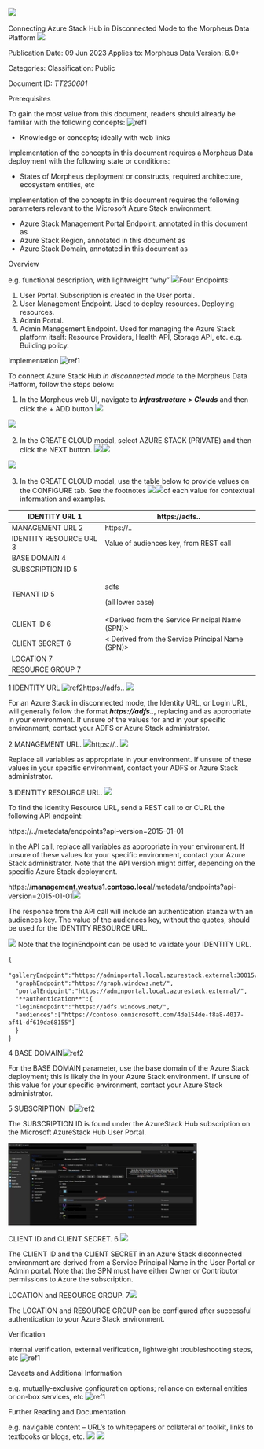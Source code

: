 ![](files/Aspose.Words.3a23d1de-3194-4a4a-941d-ea5324283dee.001.png)

Connecting Azure Stack Hub in Disconnected Mode to the Morpheus Data Platform ![](files/Aspose.Words.3a23d1de-3194-4a4a-941d-ea5324283dee.002.png)

Publication Date: 09 Jun 2023 Applies to: Morpheus Data Version: 6.0+

Categories: *<Tags to aid in search>*  Classification: Public 

Document ID: *TT230601*

Prerequisites 

To gain the most value from this document, readers should already be familiar with the following concepts: ![ref1]

- Knowledge or concepts; ideally with web links  

Implementation of the concepts in this document requires a Morpheus Data deployment with the following state or conditions: 

- States of Morpheus deployment or constructs, required architecture, ecosystem entities, etc  

Implementation of the concepts in this document requires the following parameters relevant to the Microsoft Azure Stack environment: 

- Azure Stack Management Portal Endpoint, annotated in this document as ***<management>***
- Azure Stack Region, annotated in this document as ***<region>***
- Azure Stack Domain, annotated in this document as ***<fqdn>***

Overview 

e.g. functional description, with lightweight “why” ![](files/Aspose.Words.3a23d1de-3194-4a4a-941d-ea5324283dee.004.png)Four Endpoints: 

1. User Portal.  Subscription is created in the User portal. 
1. User Management Endpoint.  Used to deploy resources.  Deploying resources. 
1. Admin Portal.   
1. Admin Management Endpoint.  Used for managing the Azure Stack platform itself:  Resource Providers, Health API, Storage API, etc.  e.g. Building policy. 

Implementation ![ref1]

To connect Azure Stack Hub *in disconnected mode* to the Morpheus Data Platform, follow the steps below: 

1. In the Morpheus web UI, navigate to ***Infrastructure > Clouds*** and then click the + ADD button ![](files/Aspose.Words.3a23d1de-3194-4a4a-941d-ea5324283dee.005.png)

![](files/Aspose.Words.3a23d1de-3194-4a4a-941d-ea5324283dee.006.png)

2. In the CREATE CLOUD modal, select AZURE STACK (PRIVATE) and then click the NEXT button. ![](files/Aspose.Words.3a23d1de-3194-4a4a-941d-ea5324283dee.007.png)![](files/Aspose.Words.3a23d1de-3194-4a4a-941d-ea5324283dee.008.png)

![](files/Aspose.Words.3a23d1de-3194-4a4a-941d-ea5324283dee.009.png)

3. In the CREATE CLOUD modal, use the table below to provide values on the CONFIGURE tab.  See the footnotes ![](files/Aspose.Words.3a23d1de-3194-4a4a-941d-ea5324283dee.010.png)![](Aspose.Words.3a23d1de-3194-4a4a-941d-ea5324283dee.011.png)of each value for contextual information and examples. 



|IDENTITY URL 1 |https://adfs.<region>.<fqdn> |
| - | - |
|MANAGEMENT URL 2|https://<management>.<region>.<fqdn> |
|IDENTITY RESOURCE URL 3|Value of audiences key, from REST call |
|BASE DOMAIN 4|<Base domain of the Azure Stack deployment> |
|SUBSCRIPTION ID 5|<Found in the User Portal> |
|TENANT ID 5|<p>adfs  </p><p>(all lower case) </p>|
|CLIENT ID 6|<Derived from the Service Principal Name (SPN)> |
|CLIENT SECRET 6|< Derived from the Service Principal Name (SPN)> |
|LOCATION 7|<Selected after authentication is successful> |
|RESOURCE GROUP 7|<Selected after authentication is successful> |

1 IDENTITY URL ![ref2]https://adfs.<region>.<fqdn> ![](Aspose.Words.3a23d1de-3194-4a4a-941d-ea5324283dee.013.png)

For an Azure Stack in disconnected mode, the Identity URL, or Login URL, will generally follow the format ***https://adfs***.***<region>***.***<fqdn>***, replacing ***<region>*** and ***<fqdn>*** as appropriate in your environment.  If unsure of the values for ***<region>*** and ***<fqdn>*** in your specific environment, contact your ADFS or Azure Stack administrator. 

2 MANAGEMENT URL.   ![](Aspose.Words.3a23d1de-3194-4a4a-941d-ea5324283dee.014.png)https://<management>.<region>.<fqdn> ![](Aspose.Words.3a23d1de-3194-4a4a-941d-ea5324283dee.015.png)

Replace all variables as appropriate in your environment.  If unsure of these values in your specific environment, contact your ADFS or Azure Stack administrator. 

3 IDENTITY RESOURCE URL.   ![](Aspose.Words.3a23d1de-3194-4a4a-941d-ea5324283dee.016.png)

To find the Identity Resource URL, send a REST call to or CURL the following API endpoint: 

https://***<management>***.***<region>***.***<fqdn>***/metadata/endpoints?api-version=2015-01-01

In the API call, replace all variables as appropriate in your environment.  If unsure of these values for your specific environment, contact your Azure Stack administrator.  Note that the API version might differ, depending on the specific Azure Stack deployment. 

https://**management**.**westus1**.**contoso.local**/metadata/endpoints?api-version=2015-01-01![](Aspose.Words.3a23d1de-3194-4a4a-941d-ea5324283dee.017.png)

The response from the API call will include an authentication stanza with an audiences key.  The value of the audiences key, without the quotes, should be used for the IDENTITY RESOURCE URL.  

![](files/Aspose.Words.3a23d1de-3194-4a4a-941d-ea5324283dee.018.png)  Note that the loginEndpoint can be used to validate your IDENTITY URL. 


```
{
  "galleryEndpoint":"https://adminportal.local.azurestack.external:30015/", 
  "graphEndpoint":"https://graph.windows.net/", 
  "portalEndpoint":"https://adminportal.local.azurestack.external/", 
  "**authentication**":{ 
  "loginEndpoint":"https://adfs.windows.net/", 
  "audiences":["https://contoso.onmicrosoft.com/4de154de-f8a8-4017-af41-df619da68155"] 
  }
}
```

4 BASE DOMAIN![ref2]

For the BASE DOMAIN parameter, use the base domain of the Azure Stack deployment; this is likely the ***<fqdn>*** in your Azure Stack environment.  If unsure of this value for your specific environment, contact your Azure Stack administrator. 

5 SUBSCRIPTION ID![ref2]

The  SUBSCRIPTION  ID  is  found  under  the  AzureStack  Hub  subscription  on  the   Microsoft AzureStack Hub User Portal. 

![](files/Aspose.Words.3a23d1de-3194-4a4a-941d-ea5324283dee.019.jpeg)

CLIENT ID and CLIENT SECRET.  6 ![](files/Aspose.Words.3a23d1de-3194-4a4a-941d-ea5324283dee.020.png)

The CLIENT ID and the CLIENT SECRET in an Azure Stack disconnected environment are derived from a Service Principal Name in the User Portal or Admin portal.  Note that the SPN must have either Owner or Contributor permissions to Azure the subscription. 

LOCATION and RESOURCE GROUP.  7![](files/Aspose.Words.3a23d1de-3194-4a4a-941d-ea5324283dee.021.png)

The LOCATION and RESOURCE GROUP can be configured after successful authentication to your Azure Stack environment. 

Verification 

internal verification, external verification, lightweight troubleshooting steps, etc ![ref1]

Caveats and Additional Information 

e.g. mutually-exclusive configuration options; reliance on external entities or on-box services, etc  ![ref1]

Further Reading and Documentation 

e.g. navigable content – URL’s to whitepapers or collateral or toolkit, links to textbooks or blogs, etc.  ![](files/Aspose.Words.3a23d1de-3194-4a4a-941d-ea5324283dee.022.png)
![](files/Aspose.Words.3a23d1de-3194-4a4a-941d-ea5324283dee.023.png)

[ref1]: files/Aspose.Words.3a23d1de-3194-4a4a-941d-ea5324283dee.003.png
[ref2]: files/Aspose.Words.3a23d1de-3194-4a4a-941d-ea5324283dee.012.png
